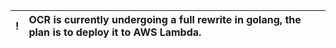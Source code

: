 |  !  | OCR is currently undergoing a full rewrite in golang, the plan is to deploy it to AWS Lambda. |
| :-: | :-------------------------------------------------------------------------------------------- |
